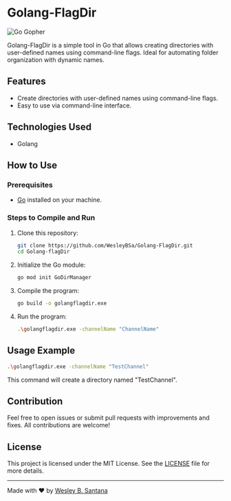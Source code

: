 
# Golang-FlagDir

![Go Gopher](https://golang.org/doc/gopher/frontpage.png)

Golang-FlagDir is a simple tool in Go that allows creating directories with user-defined names using command-line flags. Ideal for automating folder organization with dynamic names.

## Features

- Create directories with user-defined names using command-line flags.
- Easy to use via command-line interface.

## Technologies Used

- Golang

## How to Use

### Prerequisites

- [Go](https://golang.org/dl/) installed on your machine.

### Steps to Compile and Run

1. Clone this repository:

    ```sh
    git clone https://github.com/WesleyBSa/Golang-FlagDir.git
    cd Golang-flagDir
    ```

2. Initialize the Go module:

    ```sh
    go mod init GoDirManager
    ```

3. Compile the program:

    ```sh
    go build -o golangflagdir.exe
    ```

4. Run the program:

    ```sh
    .\golangflagdir.exe -channelName "ChannelName"
    ```

## Usage Example

```sh
.\golangflagdir.exe -channelName "TestChannel"
```

This command will create a directory named "TestChannel".

## Contribution

Feel free to open issues or submit pull requests with improvements and fixes. All contributions are welcome!

## License

This project is licensed under the MIT License. See the [LICENSE](LICENSE) file for more details.

---

Made with ❤️ by [Wesley B. Santana](https://github.com/WesleyBSa)
```

